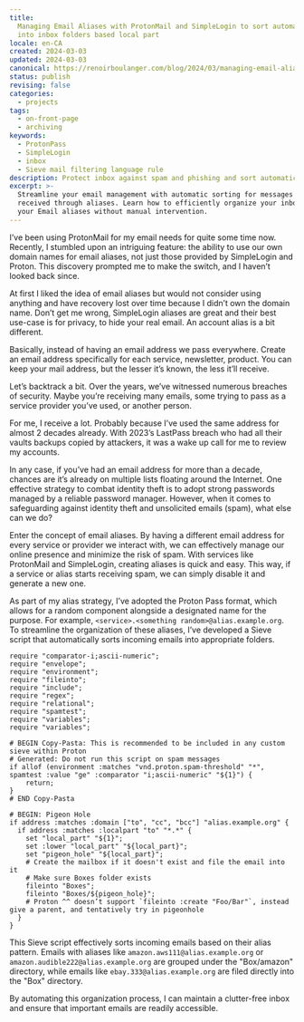 ```yaml
---
title:
  Managing Email Aliases with ProtonMail and SimpleLogin to sort automatically
  into inbox folders based local part
locale: en-CA
created: 2024-03-03
updated: 2024-03-03
canonical: https://renoirboulanger.com/blog/2024/03/managing-email-aliases-with-protonmail-and-simplelogin-to-sort-automatically-into-inbox-folders-based-local-part/
status: publish
revising: false
categories:
  - projects
tags:
  - on-front-page
  - archiving
keywords:
  - ProtonPass
  - SimpleLogin
  - inbox
  - Sieve mail filtering language rule
description: Protect inbox against spam and phishing and sort automatically
excerpt: >-
  Streamline your email management with automatic sorting for messages
  received through aliases. Learn how to efficiently organize your inbox for
  your Email aliases without manual intervention.
---
```


I’ve been using ProtonMail for my email needs for quite some time now. Recently,
I stumbled upon an intriguing feature: the ability to use our own domain names
for email aliases, not just those provided by SimpleLogin and Proton. This
discovery prompted me to make the switch, and I haven’t looked back since.

At first I liked the idea of email aliases but would not consider using anything
and have recovery lost over time because I didn’t own the domain name. Don’t get
me wrong, SimpleLogin aliases are great and their best use-case is for privacy,
to hide your real email. An account alias is a bit different.

Basically, instead of having an email address we pass everywhere. Create an
email address specifically for each service, newsletter, product. You can keep
your mail address, but the lesser it’s known, the less it’ll receive.

Let’s backtrack a bit. Over the years, we’ve witnessed numerous breaches of
security. Maybe you’re receiving many emails, some trying to pass as a service
provider you’ve used, or another person.

For me, I receive a lot. Probably because I’ve used the same address for almost
2 decades already. With 2023’s LastPass breach who had all their vaults backups
copied by attackers, it was a wake up call for me to review my accounts.

In any case, if you’ve had an email address for more than a decade, chances are
it’s already on multiple lists floating around the Internet. One effective
strategy to combat identity theft is to adopt strong passwords managed by a
reliable password manager. However, when it comes to safeguarding against
identity theft and unsolicited emails (spam), what else can we do?

Enter the concept of email aliases. By having a different email address for
every service or provider we interact with, we can effectively manage our online
presence and minimize the risk of spam. With services like ProtonMail and
SimpleLogin, creating aliases is quick and easy. This way, if a service or alias
starts receiving spam, we can simply disable it and generate a new one.

As part of my alias strategy, I’ve adopted the Proton Pass format, which allows
for a random component alongside a designated name for the purpose. For example,
`<service>.<something random>@alias.example.org`. To streamline the organization
of these aliases, I’ve developed a Sieve script that automatically sorts
incoming emails into appropriate folders.

```
require "comparator-i;ascii-numeric";
require "envelope";
require "environment";
require "fileinto";
require "include";
require "regex";
require "relational";
require "spamtest";
require "variables";
require "variables";

# BEGIN Copy-Pasta: This is recommended to be included in any custom sieve within Proton
# Generated: Do not run this script on spam messages
if allof (environment :matches "vnd.proton.spam-threshold" "*", spamtest :value "ge" :comparator "i;ascii-numeric" "${1}") {
    return;
}
# END Copy-Pasta

# BEGIN: Pigeon Hole
if address :matches :domain ["to", "cc", "bcc"] "alias.example.org" {
  if address :matches :localpart "to" "*.*" {
    set "local_part" "${1}";
    set :lower "local_part" "${local_part}";
    set "pigeon_hole" "${local_part}";
    # Create the mailbox if it doesn't exist and file the email into it
    # Make sure Boxes folder exists
    fileinto "Boxes";
    fileinto "Boxes/${pigeon_hole}";
    # Proton ^^ doesn’t support `fileinto :create "Foo/Bar"`, instead give a parent, and tentatively try in pigeonhole
  }
}
```

This Sieve script effectively sorts incoming emails based on their alias
pattern. Emails with aliases like `amazon.aws111@alias.example.org` or
`amazon.audible222@alias.example.org` are grouped under the "Box/amazon"
directory, while emails like `ebay.333@alias.example.org` are filed directly
into the "Box" directory.

By automating this organization process, I can maintain a clutter-free inbox and
ensure that important emails are readily accessible.

[lessons-from-lastpass]:
  https://proton.me/blog/lessons-from-lastpass
  'Lessons from LastPass'
